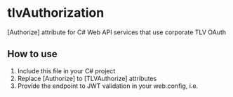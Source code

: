# tlvAuthorization
[Authorize] attribute for C# Web API services that use corporate TLV OAuth

## How to use
1. Include this file in your C# project
2. Replace [Authorize] to [TLVAuthorize] attributes
3. Provide the endpoint to JWT validation in your web.config, i.e.
  <appSettings>
    <add key="jwtValidationEndpoint" value="http://10.111.51.14/oauth/api/tokeninfo"/>
  </appSettings>
